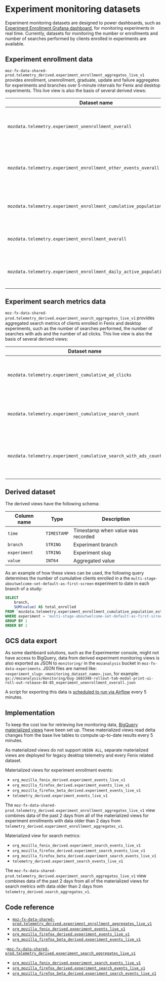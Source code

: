 # Experiment monitoring datasets

<!-- toc -->

Experiment monitoring datasets are designed to power dashboards, such as [Experiment Enrollment Grafana dashboard](https://grafana.telemetry.mozilla.org/d/XspgvdxZz/experiment-enrollment?orgId=1), for monitoring experiments in real time. Currently, datasets for monitoring the number or enrollments and number of searches performed by clients enrolled in experiments are available.

## Experiment enrollment data

`moz-fx-data-shared-prod.telemetry_derived.experiment_enrollment_aggregates_live_v1` provides enrollment, unenrollment, graduate, update and failure aggregates for experiments and branches over 5-minute intervals for Fenix and desktop experiments. This live view is also the basis of several derived views:

| Dataset name                                                             | Description                                                         |
| ------------------------------------------------------------------------ | ------------------------------------------------------------------- |
| `mozdata.telemetry.experiment_unenrollment_overall`                      | Overall number of clients that unenrolled from experiments          |
| `mozdata.telemetry.experiment_enrollment_other_events_overall`           | Number of events other than `enroll` and `unenroll` sent by clients |
| `mozdata.telemetry.experiment_enrollment_cumulative_population_estimate` | Cumulative number of clients enrolled in experiments                |
| `mozdata.telemetry.experiment_enrollment_overall`                        | Overall number of clients enrolled in experiments                   |
| `mozdata.telemetry.experiment_enrollment_daily_active_population`        | Number of daily active clients enrolled in experiments              |

## Experiment search metrics data

`moz-fx-data-shared-prod.telemetry_derived.experiment_search_aggregates_live_v1` provides aggregated search metrics of clients enrolled in Fenix and desktop experiments, such as the number of searches performed, the number of searches with ads and the number of ad clicks. This live view is also the basis of several derived views:

| Dataset name                                                    | Description                                                               |
| --------------------------------------------------------------- | ------------------------------------------------------------------------- |
| `mozdata.telemetry.experiment_cumulative_ad_clicks`             | Cumulative number of ad clicks by clients enrolled in experiments         |
| `mozdata.telemetry.experiment_cumulative_search_count`          | Cumulative number of searches by clients enrolled in experiments          |
| `mozdata.telemetry.experiment_cumulative_search_with_ads_count` | Cumulative number of searches with ads by clients enrolled in experiments |

## Derived dataset

The derived views have the following schema:

| Column name  | Type        | Description                       |
| ------------ | ----------- | --------------------------------- |
| `time`       | `TIMESTAMP` | Timestamp when value was recorded |
| `branch`     | `STRING`    | Experiment branch                 |
| `experiment` | `STRING`    | Experiment slug                   |
| `value`      | `INT64`     | Aggregated value                  |

As an example of how these views can be used, the following query determines the number of cumulative clients enrolled
in a the `multi-stage-aboutwelcome-set-default-as-first-screen` experiment to date in each branch of a study:

```sql
SELECT
    branch,
    SUM(value) AS total_enrolled
FROM `mozdata.telemetry.experiment_enrollment_cumulative_population_estimate`
WHERE experiment = 'multi-stage-aboutwelcome-set-default-as-first-screen'
GROUP BY 1
ORDER BY 2
```

## GCS data export

As some dashboard solutions, such as the Experimenter console, might not have access to BigQuery, data from derived experiment monitoring views is also exported as JSON to `monitoring/` in the `mozanalysis` bucket in `moz-fx-data-experiments`. JSON files are named like: `<experiment_slug>_<monitoring_dataset_name>.json`, for example: `gs://mozanalysis/monitoring/bug-1683348-rollout-tab-modal-print-ui-roll-out-release-84-85_experiment_unenrollment_overall.json`

A script for exporting this data is [scheduled to run via Airflow](https://github.com/mozilla/telemetry-airflow/blob/ad3d678cb45c7ac67cb96a46efb6b4e731b856f0/dags/experiments_live.py#L70) every 5 minutes.

## Implementation

To keep the cost low for retrieving live monitoring data, [BigQuery materialized views](https://cloud.google.com/bigquery/docs/materialized-views-intro) have been set up. These materialized views read delta changes from the base live tables to compute up-to-date results every 5 minutes.

As materialized views do not support `UNION ALL`, separate materialized views are deployed for legacy desktop telemetry and every Fenix related dataset.

Materialized views for experiment enrollment events:

- `org_mozilla_fenix_derived.experiment_events_live_v1`
- `org_mozilla_firefox_derived.experiment_events_live_v1`
- `org_mozilla_firefox_beta_derived.experiment_events_live_v1`
- `telemetry_derived.experiment_events_live_v1`

The `moz-fx-data-shared-prod.telemetry_derived.experiment_enrollment_aggregates_live_v1` view combines data of the past 2 days from all of the materialized views for experiment enrollments with data older than 2 days from `telemetry_derived.experiment_enrollment_aggregates_v1`.

Materialized view for search metrics:

- `org_mozilla_fenix_derived.experiment_search_events_live_v1`
- `org_mozilla_firefox_derived.experiment_search_events_live_v1`
- `org_mozilla_firefox_beta_derived.experiment_search_events_live_v1`
- `telemetry_derived.experiment_search_events_live_v1`

The `moz-fx-data-shared-prod.telemetry_derived.experiment_search_aggregates_live_v1` view combines data of the past 2 days from all of the materialized views for search metrics with data older than 2 days from `telemetry_derived.search_aggregates_v1`.

## Code reference

- [`moz-fx-data-shared-prod.telemetry_derived.experiment_enrollment_aggregates_live_v1`](https://github.com/mozilla/bigquery-etl/blob/master/sql/moz-fx-data-shared-prod/telemetry_derived/experiment_enrollment_aggregates_live_v1/view.sql)
- [`org_mozilla_fenix_derived.experiment_events_live_v1`](https://github.com/mozilla/bigquery-etl/tree/master/sql/moz-fx-data-shared-prod/org_mozilla_fenix_derived/experiment_events_live_v1/init.sql)
- [`org_mozilla_firefox_derived.experiment_events_live_v1`](https://github.com/mozilla/bigquery-etl/tree/master/sql/moz-fx-data-shared-prod/org_mozilla_firefox_derived/experiment_events_live_v1/init.sql)
- [`org_mozilla_firefox_beta_derived.experiment_events_live_v1`](https://github.com/mozilla/bigquery-etl/tree/master/sql/moz-fx-data-shared-prod/org_mozilla_firefox_beta_derived/experiment_events_live_v1/init.sql)

-[`moz-fx-data-shared-prod.telemetry_derived.experiment_search_aggregates_live_v1`](https://github.com/mozilla/bigquery-etl/blob/master/sql/moz-fx-data-shared-prod/telemetry_derived/experiment_search_aggregates_live_v1/view.sql)

- [`org_mozilla_fenix_derived.experiment_search_events_live_v1`](https://github.com/mozilla/bigquery-etl/tree/master/sql/moz-fx-data-shared-prod/org_mozilla_fenix_derived/experiment_search_events_live_v1/init.sql)
- [`org_mozilla_firefox_derived.experiment_search_events_live_v1`](https://github.com/mozilla/bigquery-etl/tree/master/sql/moz-fx-data-shared-prod/org_mozilla_firefox_derived/experiment_search_events_live_v1/init.sql)
- [`org_mozilla_firefox_beta_derived.experiment_search_events_live_v1`](https://github.com/mozilla/bigquery-etl/tree/master/sql/moz-fx-data-shared-prod/org_mozilla_firefox_beta_derived/experiment_search_events_live_v1/init.sql)
